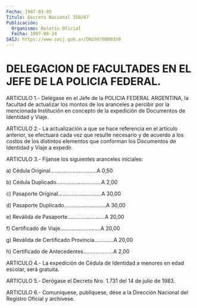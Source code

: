 ```yaml
---
Fecha: 1987-03-05
Título: Decreto Nacional 350/87
Publicación:
  Organismo: Boletín Oficial
  Fecha: 1987-08-24
SAIJ: https://www.saij.gob.ar/DN19870000350
---
```

# DELEGACION DE FACULTADES EN EL JEFE DE LA POLICIA FEDERAL.

<a id="1"></a>
ARTICULO  1.-  Delégase en el Jefe de la POLICIA FEDERAL ARGENTINA, la facultad de actualizar  los  montos  de los aranceles a percibir por  la  mencionada Institución en concepto  de  la  expedición  de Documentos de Identidad y Viaje.

<a id="2"></a>
ARTICULO  2.-  La  actualización  a  que  se  hace referencia en el artículo  anterior, se efectuará cada vez que resulte  necesario  y de acuerdo  a  los  costos de los distintos elementos que conforman los Documentos de Identidad y Viaje a expedir.

<a id="3"></a>
ARTICULO  3.-  Fíjanse  los  siguientes  aranceles  iniciales:

a)   Cédula  Original...............................A  0,50

b)  Cédula    Duplicado..............................A   2,00

c)  Pasaporte  Original.............................A  30,00

d)   Pasaporte  Duplicado............................A  30,00

e)  Reválida   de  Pasaporte.........................A  20,00

f)  Certificado  de  Viaje...........................A  20,00

g)  Reválida  de  Certificado  Provincia.............A  20,00

h)   Certificado    de    Antecedentes....................A    2,00

<a id="4"></a>
ARTICULO  4.-  La  expedición  de  Cédula de Identidad a menores en edad escolar, será gratuita.

<a id="5"></a>
ARTICULO  5.-  Derógase  el  Decreto  Nro. 1.731 del 14 de julio de 1983.

<a id="6"></a>
ARTICULO  6.- Comuníquese, publíquese, dése a la Dirección Nacional del Registro Oficial y archívese.